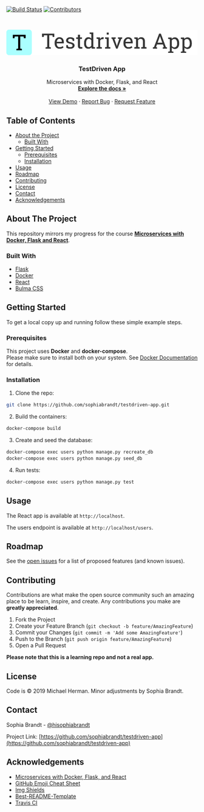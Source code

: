 <!-- PROJECT SHIELDS -->
<!--
-->

[![Build Status][build-shield]][build-url]
[![Contributors][contributors-shield]][contributors-url]

<!-- PROJECT LOGO -->
<br />
<p align="center">
  <a href="https://github.com/sophiabrandt/testdriven-app">
    <img src="logo.png" alt="Logo">
  </a>

  <h3 align="center">TestDriven App</h3>

  <p align="center">
    Microservices with Docker, Flask, and React
    <br />
    <a href="https://github.com/sophiabrandt/testdriven-app"><strong>Explore the docs »</strong></a>
    <br />
    <br />
    <a href="https://github.com/sophiabrandt/testdriven-app">View Demo</a>
    ·
    <a href="https://github.com/sophiabrandt/testdriven-app/issues">Report Bug</a>
    ·
    <a href="https://github.com/sophiabrandt/testdriven-app/issues">Request Feature</a>
  </p>
</p>

<!-- TABLE OF CONTENTS -->

## Table of Contents

- [About the Project](#about-the-project)
  - [Built With](#built-with)
- [Getting Started](#getting-started)
  - [Prerequisites](#prerequisites)
  - [Installation](#installation)
- [Usage](#usage)
- [Roadmap](#roadmap)
- [Contributing](#contributing)
- [License](#license)
- [Contact](#contact)
- [Acknowledgements](#acknowledgements)

<!-- ABOUT THE PROJECT -->

## About The Project

This repository mirrors my progress for the course **[Microservices with Docker, Flask and React][testdriven]**.

### Built With

- [Flask](https://palletsprojects.com/p/flask/)
- [Docker](https://www.docker.com/)
- [React](https://reactjs.org)
- [Bulma CSS](https://bulma.io/)

<!-- GETTING STARTED -->

## Getting Started

To get a local copy up and running follow these simple example steps.

### Prerequisites

This project uses **Docker** and **docker-compose**.  
Please make sure to install both on your system. See [Docker Documentation](https://docs.docker.com/) for details.

### Installation

1. Clone the repo:

```sh
git clone https://github.com/sophiabrandt/testdriven-app.git
```

2. Build the containers:

```sh
docker-compose build
```

3. Create and seed the database:

```sh
docker-compose exec users python manage.py recreate_db
docker-compose exec users python manage.py seed_db
```

4. Run tests:

```sh
docker-compose exec users python manage.py test
```

<!-- USAGE EXAMPLES -->

## Usage

The React app is available at `http://localhost`.

The users endpoint is available at `http://localhost/users`.

<!-- ROADMAP -->

## Roadmap

See the [open issues](https://github.com/sophiabrandt/testdriven-app/issues) for a list of proposed features (and known issues).

<!-- CONTRIBUTING -->

## Contributing

Contributions are what make the open source community such an amazing place to be learn, inspire, and create. Any contributions you make are **greatly appreciated**.

1. Fork the Project
2. Create your Feature Branch (`git checkout -b feature/AmazingFeature`)
3. Commit your Changes (`git commit -m 'Add some AmazingFeature'`)
4. Push to the Branch (`git push origin feature/AmazingFeature`)
5. Open a Pull Request

**Please note that this is a learning repo and not a real app.**

<!-- LICENSE -->

## License

Code is &copy; 2019 Michael Herman. Minor adjustments by Sophia Brandt.

<!-- CONTACT -->

## Contact

Sophia Brandt - [@hisophiabrandt](https://twitter.com/hisophiabrandt)

Project Link: [https://github.com/sophiabrandt/testdriven-app](https://github.com/sophiabrandt/testdriven-app)

<!-- ACKNOWLEDGEMENTS -->

## Acknowledgements

- [Microservices with Docker, Flask, and React][testdriven]
- [GitHub Emoji Cheat Sheet](https://www.webpagefx.com/tools/emoji-cheat-sheet)
- [Img Shields](https://shields.io)
- [Best-README-Template][bestreadmetemplate]
- [Travis CI](https://travis-ci.org/)

<!-- MARKDOWN LINKS & IMAGES -->
<!-- https://www.markdownguide.org/basic-syntax/#reference-style-links -->

[build-shield]: https://travis-ci.org/sophiabrandt/testdriven-app.svg?branch=master
[build-url]: https://travis-ci.org/sophiabrandt/testdriven-app
[contributors-shield]: https://img.shields.io/badge/contributors-1-orange.svg?style=flat-square
[contributors-url]: https://github.com/sophiabrandt/testdriven-app/graphs/contributors
[bestreadmetemplate]: https://github.com/othneildrew/Best-README-Template
[testdriven]: https://testdriven.io/courses/microservices-with-docker-flask-and-react/
